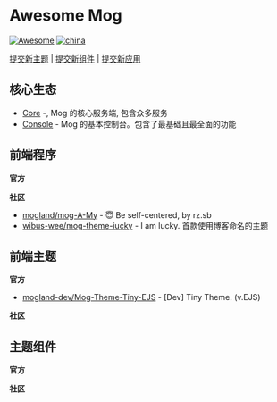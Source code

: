 # Awesome Mog

[![Awesome](https://awesome.re/badge-flat2.svg)](https://awesome.re) [![china](https://jaywcjlove.github.io/sb/lang/chinese.svg)](README.md)

[提交新主题](/CONTRIBUTING.md#提交新主题) | [提交新组件](/CONTRIBUTING.md#提交新组件) | [提交新应用](/CONTRIBUTING.md#提交新应用)

## 核心生态

- [Core](https://github.com/mogland/core) -, Mog 的核心服务端, 包含众多服务
- [Console](https://github.com/mogland/console) - Mog 的基本控制台。包含了最基础且最全面的功能

## 前端程序

**官方**

<ul></ul>

**社区**

<ul><li><a href="https://github.com/mogland/mog-A-My">mogland/mog-A-My</a> - 😇 Be self-centered, by rz.sb</li><li><a href="https://github.com/wibus-wee/mog-theme-iucky">wibus-wee/mog-theme-iucky</a> - I am lucky. 首款使用博客命名的主题</li></ul>

## 前端主题

**官方**

<ul><li><a href="https://github.com/mogland-dev/Mog-Theme-Tiny-EJS">mogland-dev/Mog-Theme-Tiny-EJS</a> - [Dev] Tiny Theme. (v.EJS)</li></ul>

**社区**

<ul></ul>

## 主题组件

**官方**

<ul></ul>

**社区**

<ul></ul>